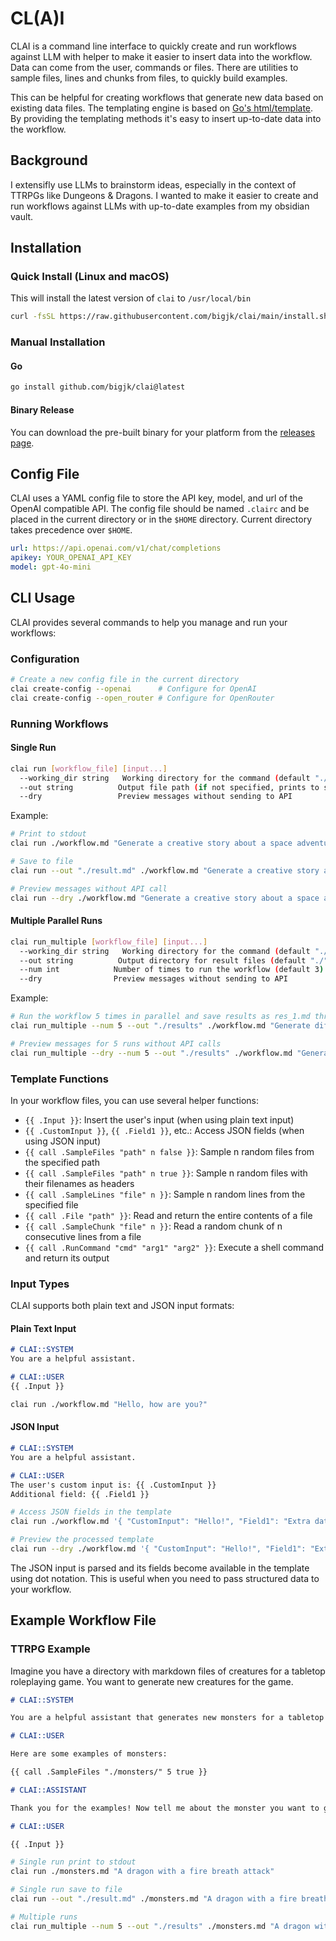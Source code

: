 # CL(A)I

CLAI is a command line interface to quickly create and run workflows against LLM with helper to make it easier to insert data into the workflow. Data can come from the user, commands or files. There are utilities to sample files, lines and chunks from files, to quickly build examples.

This can be helpful for creating workflows that generate new data based on existing data files. The templating engine is based on [Go's html/template](https://pkg.go.dev/html/template). By providing the templating methods it's easy to insert up-to-date data into the workflow.

## Background

I extensifly use LLMs to brainstorm ideas, especially in the context of TTRPGs like Dungeons & Dragons. I wanted to make it easier to create and run workflows against LLMs with up-to-date examples from my obsidian vault.

## Installation

### Quick Install (Linux and macOS)

This will install the latest version of `clai` to `/usr/local/bin`

```bash
curl -fsSL https://raw.githubusercontent.com/bigjk/clai/main/install.sh | bash
```

### Manual Installation

#### Go

```bash
go install github.com/bigjk/clai@latest
```

#### Binary Release
You can download the pre-built binary for your platform from the [releases page](https://github.com/bigjk/clai/releases).

## Config File

CLAI uses a YAML config file to store the API key, model, and url of the OpenAI compatible API.
The config file should be named `.clairc` and be placed in the current directory or in the `$HOME` directory. Current directory takes precedence over `$HOME`.

```yaml
url: https://api.openai.com/v1/chat/completions
apikey: YOUR_OPENAI_API_KEY
model: gpt-4o-mini
```

## CLI Usage

CLAI provides several commands to help you manage and run your workflows:

### Configuration

```bash
# Create a new config file in the current directory
clai create-config --openai      # Configure for OpenAI
clai create-config --open_router # Configure for OpenRouter
```

### Running Workflows

#### Single Run
```bash
clai run [workflow_file] [input...]
  --working_dir string   Working directory for the command (default "./")
  --out string          Output file path (if not specified, prints to stdout)
  --dry                 Preview messages without sending to API
```

Example:
```bash
# Print to stdout
clai run ./workflow.md "Generate a creative story about a space adventure"

# Save to file
clai run --out "./result.md" ./workflow.md "Generate a creative story about a space adventure"

# Preview messages without API call
clai run --dry ./workflow.md "Generate a creative story about a space adventure"
```

#### Multiple Parallel Runs
```bash
clai run_multiple [workflow_file] [input...]
  --working_dir string   Working directory for the command (default "./")
  --out string          Output directory for result files (default "./")
  --num int            Number of times to run the workflow (default 3)
  --dry                Preview messages without sending to API
```

Example:
```bash
# Run the workflow 5 times in parallel and save results as res_1.md through res_5.md
clai run_multiple --num 5 --out "./results" ./workflow.md "Generate different variations of a product description"

# Preview messages for 5 runs without API calls
clai run_multiple --dry --num 5 --out "./results" ./workflow.md "Generate different variations of a product description"
```

### Template Functions

In your workflow files, you can use several helper functions:

- `{{ .Input }}`: Insert the user's input (when using plain text input)
- `{{ .CustomInput }}`, `{{ .Field1 }}`, etc.: Access JSON fields (when using JSON input)
- `{{ call .SampleFiles "path" n false }}`: Sample n random files from the specified path
- `{{ call .SampleFiles "path" n true }}`: Sample n random files with their filenames as headers
- `{{ call .SampleLines "file" n }}`: Sample n random lines from the specified file
- `{{ call .File "path" }}`: Read and return the entire contents of a file
- `{{ call .SampleChunk "file" n }}`: Read a random chunk of n consecutive lines from a file
- `{{ call .RunCommand "cmd" "arg1" "arg2" }}`: Execute a shell command and return its output

### Input Types

CLAI supports both plain text and JSON input formats:

#### Plain Text Input
```markdown
# CLAI::SYSTEM
You are a helpful assistant.

# CLAI::USER
{{ .Input }}
```

```bash
clai run ./workflow.md "Hello, how are you?"
```

#### JSON Input
```markdown
# CLAI::SYSTEM
You are a helpful assistant.

# CLAI::USER
The user's custom input is: {{ .CustomInput }}
Additional field: {{ .Field1 }}
```

```bash
# Access JSON fields in the template
clai run ./workflow.md '{ "CustomInput": "Hello!", "Field1": "Extra data" }'

# Preview the processed template
clai run --dry ./workflow.md '{ "CustomInput": "Hello!", "Field1": "Extra data" }'
```

The JSON input is parsed and its fields become available in the template using dot notation. This is useful when you need to pass structured data to your workflow.

## Example Workflow File

### TTRPG Example

Imagine you have a directory with markdown files of creatures for a tabletop roleplaying game. You want to generate new creatures for the game.

```markdown
# CLAI::SYSTEM

You are a helpful assistant that generates new monsters for a tabletop roleplaying game. You will generate a new monster based on the given input.

# CLAI::USER

Here are some examples of monsters:

{{ call .SampleFiles "./monsters/" 5 true }}

# CLAI::ASSISTANT

Thank you for the examples! Now tell me about the monster you want to generate.

# CLAI::USER

{{ .Input }}
```

```bash
# Single run print to stdout
clai run ./monsters.md "A dragon with a fire breath attack"

# Single run save to file
clai run --out "./result.md" ./monsters.md "A dragon with a fire breath attack"

# Multiple runs
clai run_multiple --num 5 --out "./results" ./monsters.md "A dragon with a fire breath attack"